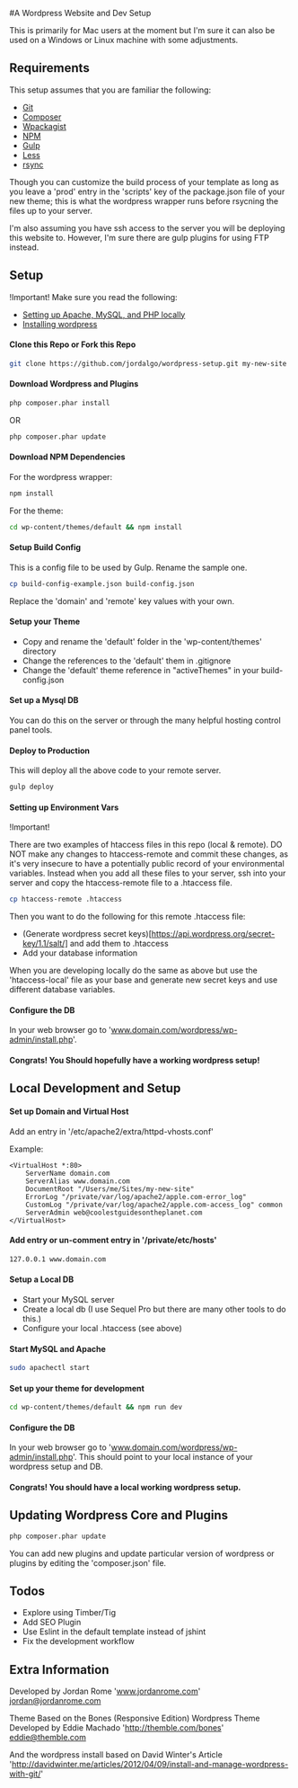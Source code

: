 #A Wordpress Website and Dev Setup

This is primarily for Mac users at the moment but I'm sure it can also be used on a Windows or Linux machine with some adjustments.

## Requirements

This setup assumes that you are familiar the following:
* [Git](https://git-scm.com/)
* [Composer](https://getcomposer.org/)
* [Wpackagist](http://wpackagist.org/)
* [NPM](https://www.npmjs.com/)
* [Gulp](http://gulpjs.com/)
* [Less](http://lesscss.org/)
* [rsync](http://linux.die.net/man/1/rsync)

Though you can customize the build process of your template as long as you leave a 'prod' entry in the 'scripts' key of the package.json file of your new theme; this is what the wordpress wrapper runs before rsycning the files up to your server.

I'm also assuming you have ssh access to the server you will be deploying this website to. However, I'm sure there are gulp plugins for using FTP instead.

## Setup

!Important! Make sure you read the following:
* [Setting up Apache, MySQL, and PHP locally](http://jason.pureconcepts.net/2012/10/install-apache-php-mysql-mac-os-x/)
* [Installing wordpress](https://codex.wordpress.org/Installing_WordPress)

#### Clone this Repo or Fork this Repo

```bash
git clone https://github.com/jordalgo/wordpress-setup.git my-new-site
```

#### Download Wordpress and Plugins

```bash
php composer.phar install
```

OR

```bash
php composer.phar update
```

#### Download NPM Dependencies

For the wordpress wrapper:

```bash
npm install
```

For the theme:

```bash
cd wp-content/themes/default && npm install
```

#### Setup Build Config

This is a config file to be used by Gulp. Rename the sample one.

```bash
cp build-config-example.json build-config.json
```

Replace the 'domain' and 'remote' key values with your own.

#### Setup your Theme

* Copy and rename the 'default' folder in the 'wp-content/themes' directory
* Change the references to the 'default' them in .gitignore
* Change the 'default' theme reference in "activeThemes" in your build-config.json

#### Set up a Mysql DB

You can do this on the server or through the many helpful hosting control panel tools.

#### Deploy to Production

This will deploy all the above code to your remote server.

```bash
gulp deploy
```

#### Setting up Environment Vars

!Important!

There are two examples of htaccess files in this repo (local & remote).
DO NOT make any changes to htaccess-remote and commit these changes, as it's
very insecure to have a potentially public record of your environmental variables.
Instead when you add all these files to your server, ssh into your server
and copy the htaccess-remote file to a .htaccess file.

```bash
cp htaccess-remote .htaccess
```

Then you want to do the following for this remote .htaccess file:

* (Generate wordpress secret keys)[https://api.wordpress.org/secret-key/1.1/salt/] and add them to .htaccess
* Add your database information

When you are developing locally do the same as above but use the 'htaccess-local' file
as your base and generate new secret keys and use different database variables.

#### Configure the DB

In your web browser go to 'www.domain.com/wordpress/wp-admin/install.php'.

#### Congrats! You Should hopefully have a working wordpress setup!

## Local Development and Setup

#### Set up Domain and Virtual Host

Add an entry in '/etc/apache2/extra/httpd-vhosts.conf'

Example:
```
<VirtualHost *:80>
    ServerName domain.com
    ServerAlias www.domain.com
    DocumentRoot "/Users/me/Sites/my-new-site"
    ErrorLog "/private/var/log/apache2/apple.com-error_log"
    CustomLog "/private/var/log/apache2/apple.com-access_log" common
    ServerAdmin web@coolestguidesontheplanet.com
</VirtualHost>
```

#### Add entry or un-comment entry in '/private/etc/hosts'

```bash
127.0.0.1 www.domain.com
```

#### Setup a Local DB

* Start your MySQL server
* Create a local db (I use Sequel Pro but there are many other tools to do this.)
* Configure your local .htaccess (see above)

#### Start MySQL and Apache

```bash
sudo apachectl start
```

#### Set up your theme for development

```bash
cd wp-content/themes/default && npm run dev
```

#### Configure the DB

In your web browser go to 'www.domain.com/wordpress/wp-admin/install.php'.
This should point to your local instance of your wordpress setup and DB.

#### Congrats! You should have a local working wordpress setup.

## Updating Wordpress Core and Plugins

```bash
php composer.phar update
```

You can add new plugins and update particular version of wordpress or plugins
by editing the 'composer.json' file.

## Todos
* Explore using Timber/Tig
* Add SEO Plugin
* Use Eslint in the default template instead of jshint
* Fix the development workflow

## Extra Information


Developed by Jordan Rome
'www.jordanrome.com'
jordan@jordanrome.com

Theme Based on the Bones (Responsive Edition) Wordpress Theme
Developed by Eddie Machado
'http://themble.com/bones'
eddie@themble.com

And the wordpress install based on
David Winter's Article
'http://davidwinter.me/articles/2012/04/09/install-and-manage-wordpress-with-git/'

